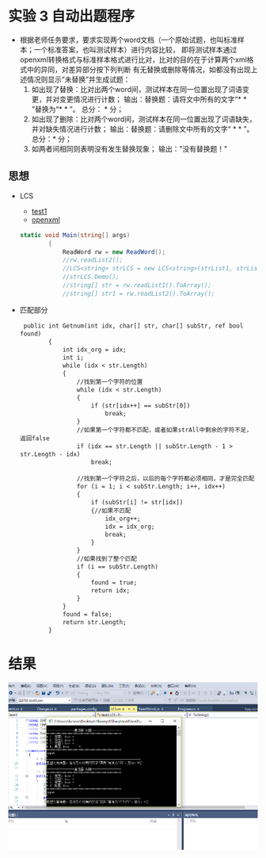 #  实验 3  自动出题程序

  -  根据老师任务要求，要求实现两个word文档（一个原始试题，也叫标准样本；一个标准答案，也叫测试样本）进行内容比较，
  即将测试样本通过openxml转换格式与标准样本格式进行比对，比对的目的在于计算两个xml格式中的异同，对差异部分按下列判断
  有无替换或删除等情况，如都没有出现上述情况则显示“未替换”并生成试题：
      1. 如出现了替换：比对出两个word间，测试样本在同一位置出现了词语变更，并对变更情况进行计数；
       输出：替换题：请将文中所有的文字“* * ”替换为“* * ”。 总分： *  分；
      2. 如出现了删除：比对两个word间，测试样本在同一位置出现了词语缺失，并对缺失情况进行计数；
       输出：替换题：请删除文中所有的文字“ * * ”。总分：*  分；
      3. 如两者间相同则表明没有发生替换现象；
       输出："没有替换题！"
  
 ##  思想
 
 - LCS
   - [test1](https://github.com/cduwang/CSharp/blob/master/test1/%E8%AF%B4%E6%98%8E%E4%B9%A6.md)
   - [openxml](https://github.com/cduwang/CSharp/blob/master/test2/%E8%AF%B4%E6%98%8E%E6%96%87%E6%A1%A3.md)
   ```c#
   static void Main(string[] args)
           {
               ReadWord rw = new ReadWord();
               //rw.readList2();
               //LCS<string> strLCS = new LCS<string>(strList1, strList2);
               //strLCS.Demo();
               //string[] str = rw.readList1().ToArray();
               //string[] str1 = rw.readList2().ToArray();
   ```
   
  - 匹配部分
  
     ```
      public int Getnum(int idx, char[] str, char[] subStr, ref bool found)
             {
                 int idx_org = idx;
                 int i;
                 while (idx < str.Length)
                 {
                     //找到第一个字符的位置
                     while (idx < str.Length)
                     {
                         if (str[idx++] == subStr[0])
                             break;
                     }
                     //如果第一个字符都不匹配，或者如果strAll中剩余的字符不足，返回false
                     if (idx == str.Length || subStr.Length - 1 > str.Length - idx)
                         break;
     
                     //找到第一个字符之后，以后的每个字符都必须相同，才是完全匹配
                     for (i = 1; i < subStr.Length; i++, idx++)
                     {
                         if (subStr[i] != str[idx])
                         {//如果不匹配
                             idx_org++;
                             idx = idx_org;
                             break;
                         }
                     }
                     //如果找到了整个匹配
                     if (i == subStr.Length)
                     {
                         found = true;
                         return idx;
                     }
                 }
                 found = false;
                 return str.Length;
             }
       ```
   
 # 结果
 ![jieguo](https://github.com/cduwang/CSharp/blob/master/test3/ans.png)
